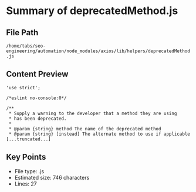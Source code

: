 # Summary of deprecatedMethod.js
  
## File Path
`/home/tabs/seo-engineering/automation/node_modules/axios/lib/helpers/deprecatedMethod.js`

## Content Preview
```
'use strict';

/*eslint no-console:0*/

/**
 * Supply a warning to the developer that a method they are using
 * has been deprecated.
 *
 * @param {string} method The name of the deprecated method
 * @param {string} [instead] The alternate method to use if applicable
[...truncated...]
```

## Key Points
- File type: .js
- Estimated size: 746 characters
- Lines: 27
